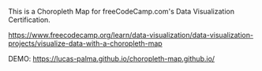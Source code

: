 This is a Choropleth Map for freeCodeCamp.com's Data Visualization Certification.

https://www.freecodecamp.org/learn/data-visualization/data-visualization-projects/visualize-data-with-a-choropleth-map

DEMO: https://lucas-palma.github.io/choropleth-map.github.io/
